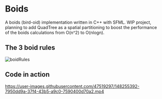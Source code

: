 # Boids
A boids (bird-oid) implementation written in C++ with SFML. WIP project, planning to add QuadTree as a spatial partitioning to boost the performance of the boids calculations 
from O(n^2) to O(nlogn).

## The 3 boid rules

![boidRules](https://user-images.githubusercontent.com/47519297/148255609-b72a69ea-4c4c-47f9-85ae-ea5bd0236118.jpg)

## Code in action

https://user-images.githubusercontent.com/47519297/148255392-7950dd9a-37f4-43b5-a9c0-7590400d70a2.mp4
